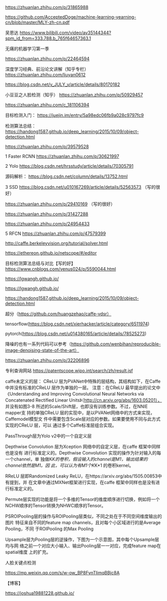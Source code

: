 https://zhuanlan.zhihu.com/p/31865988

https://github.com/AcceptedDoge/machine-learning-yearning-cn/blob/master/MLY-zh-cn.pdf

吴恩达 
https://www.bilibili.com/video/av35144344?spm_id_from=333.788.b_765f64657363.1

无痛的机器学习第一季

https://zhuanlan.zhihu.com/p/22464594


深度学习经典、前沿论文讲解（知乎专栏）
https://zhuanlan.zhihu.com/liuyan0612

https://blog.csdn.net/v_JULY_v/article/details/80170182

小豆豆之人脸检测（知乎）
https://zhuanlan.zhihu.com/p/50929457

https://zhuanlan.zhihu.com/c_181106394


目标检测入门：
https://juejin.im/entry/5a98edc06fb9a028c9797fc9

检测算法总结：
https://handong1587.github.io/deep_learning/2015/10/09/object-detection.html

https://zhuanlan.zhihu.com/p/39579528

 1	Faster RCNN
https://zhuanlan.zhihu.com/p/30621997


2	Yolo
https://blog.csdn.net/hrsstudy/article/details/70305791

源码解析：
https://blog.csdn.net/column/details/13752.html


3	SSD
https://blog.csdn.net/u010167269/article/details/52563573   （写的很好）

https://zhuanlan.zhihu.com/p/29410169 （写的很好）

https://zhuanlan.zhihu.com/p/31427288

https://zhuanlan.zhihu.com/p/24954433

5	RFCN
https://zhuanlan.zhihu.com/p/47579399


http://caffe.berkeleyvision.org/tutorial/solver.html

https://ethereon.github.io/netscope/#/editor


目标检测算法总结与对比【写的好】
https://www.cnblogs.com/venus024/p/5590044.html


https://lgwangh.github.io/


https://lgwangh.github.io/


https://handong1587.github.io/deep_learning/2015/10/09/object-detection.html

超分（https://github.com/huangzehao/caffe-vdsr）

tensorflow(https://blog.csdn.net/xierhacker/article/category/6511974)

pytorch(https://blog.csdn.net/u014380165/article/details/78525273)

降噪的也有一系列代码可以参考（https://github.com/wenbihan/reproducible-image-denoising-state-of-the-art）

https://zhuanlan.zhihu.com/p/32206896

专利查询网站
https://patentscope.wipo.int/search/zh/result.jsf

caffe未定义的层：
CReLU 层为PVANet中特殊的层结构，其结构如下，在Caffe中并没有标准的CReLU
层作为单独的一层。
注意：在CReLU 最早提出的论文中《Understanding and Improving Convolutional Neural
Networks via Concatenated Rectified Linear Units》（http://cn.arxiv.org/abs/1603.05201），
并没有如图3-8 所述的Scale/Shift层，也即没有训练参数。不过，在NNIE mapper支
持的单独CReLU 层的实现中，是以PVANet网络中的方式来实现，Caffemodel模型文
件中需要包含Scale层对应的参数。如果要使用不同与此方式实现的CReLU 层，可以
通过多个Caffe标准层组合实现。

PassThrough层为Yolo v2中的一个自定义层

Depthwise Convolution 层为Xception 网络中的自定义层，在caffe 框架中同样也是没有
进行标准定义的。Depthwise Convolution 实现的操作为针对输入的每一个channel，单
独做K*K的卷积，假设输入的channel是M1，输出结果的channel依然是M1。因
此，可以认为有M1个K*K*1 的卷积kernel。


RReLU 层即Randomized Leaky ReLU，在https://arxiv.org/abs/1505.00853中有提到，并
在文章中通过MXNet框架进行实现，在caffe 框架中同样也是没有进行标准定义的。


Permute层实现的功能是将一个多维的Tensor的维度顺序进行切换，例如将一个
NCHW顺序的Tensor转换为NHWC顺序的Tensor。

PSROIPooling层的操作与ROIPooling层类似，不同之处在于不同空间维度输出的图片
特征来自不同的feature map channels，且对每个小区域进行的是Average Pooling，不同
于ROIPooling 的Max Pooling

Upsample层为Pooling层的逆操作，下图为一个示意图，其中每个Upsample层均与网
络之前一个对应大小输入、输出Pooling层一一对应，完成feature map在spatial维度
上的扩充。 

人脸关键点检测

https://mp.weixin.qq.com/s/w-ow_BP8FynTlimqBBjc8A


【博客】

https://joshua19881228.github.io/
